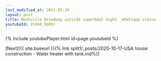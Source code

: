 ```yaml
---
last_modified_at: 2021-03-29
layout: post
title: Nashville Broadway outside superbowl night  whatsapp status
youtubeId: ZsXkD_5GQVc
---
```


{% include youtubePlayer.html id=page.youtubeId %}

[Next]({{ site.baseurl }}{% link split1/_posts/2020-10-17-USA house construction - Water heater with tank.md%})
